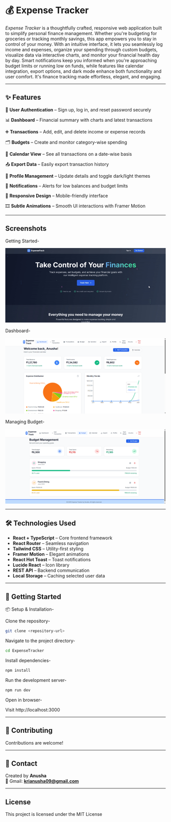 # 💰 Expense Tracker

*Expense Tracker* is a thoughtfully crafted, responsive web application built to simplify personal finance management. Whether you're budgeting for groceries or tracking monthly savings, this app empowers you to stay in control of your money. With an intuitive interface, it lets you seamlessly log income and expenses, organize your spending through custom budgets, visualize data via interactive charts, and monitor your financial health day by day. Smart notifications keep you informed when you're approaching budget limits or running low on funds, while features like calendar integration, export options, and dark mode enhance both functionality and user comfort. It's finance tracking made effortless, elegant, and engaging.

---

## ✨ Features

🔐 **User Authentication** – Sign up, log in, and reset password securely

📊 **Dashboard** – Financial summary with charts and latest transactions

➕ **Transactions** – Add, edit, and delete income or expense records

🗂️ **Budgets** – Create and monitor category-wise spending

📅 **Calendar View** – See all transactions on a date-wise basis

📤 **Export Data** – Easily export transaction history

👤 **Profile Management** – Update details and toggle dark/light themes

🔔 **Notifications** – Alerts for low balances and budget limits

📱 **Responsive Design** – Mobile-friendly interface

🎞️ **Subtle Animations** – Smooth UI interactions with Framer Motion

---

## Screenshots

Getting Started-

![demo](https://github.com/Anusha-2024/Expense_Tracker/blob/main/ExpenseTracker.gif?raw=true)

Dashboard-

![dashboard](https://github.com/Anusha-2024/Expense_Tracker/blob/main/dashboard.png?raw=true)

Managing Budget-

![budget](https://github.com/Anusha-2024/Expense_Tracker/blob/main/budget.png?raw=true)


---

## 🛠️ Technologies Used
-  **React + TypeScript** – Core frontend framework
-  **React Router** – Seamless navigation
-  **Tailwind CSS** – Utility-first styling
-  **Framer Motion** – Elegant animations
-  **React Hot Toast** – Toast notifications
-  **Lucide React** – Icon library
-  **REST API** – Backend communication
-  **Local Storage** – Caching selected user data

---

## 🚀 Getting Started

📦 Setup & Installation-

Clone the repository-

```bash
git clone <repository-url>
```

Navigate to the project directory-

```bash
cd ExpenseTracker
```

Install dependencies-

```bash
npm install
```

Run the development server-

```bash
npm run dev
```

Open in browser-

Visit http://localhost:3000

---

## 🤝 Contributing

Contributions are welcome! 

---

## 📩 Contact

Created by **Anusha**  
📧 Gmail: **krianusha09@gmail.com**  

---

## License
This project is licensed under the MIT License



